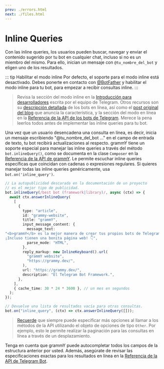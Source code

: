 ```yaml
---
prev: ./errors.html
next: ./files.html
---
```


# Inline Queries

Con las inline queries, los usuarios pueden buscar, navegar y enviar el contenido sugerido por tu bot en cualquier chat, incluso si no es un miembro del mismo.
Para ello, inician un mensaje con `@tu_nombre_del_bot` y eligen uno de los resultados.

::: tip Habilitar el modo inline
Por defecto, el soporte para el modo inline está desactivado.
Debes ponerte en contacto con [@BotFather](https://t.me/BotFather) y habilitar el modo inline para tu bot, para empezar a recibir consultas inline.
:::

> Revisa la sección del modo inline en la [Introducción para desarrolladores](https://core.telegram.org/bots#inline-mode) escrita por el equipo de Telegram.
> Otros recursos son su [descripción detallada](https://core.telegram.org/bots/inline) de los bots en línea, así como el [post original del blog](https://telegram.org/blog/inline-bots) que anuncia la característica, y la sección del modo en línea en la [Referencia de la API de los bots de Telegram](https://core.telegram.org/bots/api#inline-mode).
> Merece la pena leerlos todos antes de implementar las inline queries para tu bot.

Una vez que un usuario desencadena una consulta en línea, es decir, inicia un mensaje escribiendo "@tu_nombre_del_bot ..." en el campo de entrada de texto, tu bot recibirá actualizaciones al respecto.
grammY tiene un soporte especial para manejar las inline queries a través del método `bot.inlineQuery()`, como se documenta en la clase `Composer` en la [Referencia de la API de grammY](https://doc.deno.land/https://deno.land/x/grammy/mod.ts/~/Composer#inlineQuery).
Le permite escuchar inline queries específicas que coincidan con cadenas o expresiones regulares.
Si quieres manejar todas las inline queries genéricamente, usa `bot.on('inline_query')`.

```ts
// La autopublicidad descarada en la documentación de un proyecto
// es el mejor tipo de publicidad.
bot.inlineQuery(/best bot (framework|library)/, async (ctx) => {
  await ctx.answerInlineQuery(
    [
      {
        type: "article",
        id: "grammy-website",
        title: "grammY",
        input_message_content: {
          message_text:
"<b>grammY</b> es la mejor manera de crear tus propios bots de Telegram. \
¡Incluso tienen una bonita página web! 👇",
          parse_mode: "HTML",
        },
        reply_markup: new InlineKeyboard().url(
          "grammY website",
          "https://grammy.dev/",
        ),
        url: "https://grammy.dev/",
        description: "El Telegram Bot Framework.",
      },
    ],
    { cache_time: 30 * 24 * 3600 }, // un mes en segundos
  );
});

// Devuelve una lista de resultados vacía para otras consultas.
bot.on("inline_query", (ctx) => ctx.answerInlineQuery([]));
```

> [Recuerde](./basics.md#sending-messages) que siempre puede especificar más opciones al llamar a los métodos de la API utilizando el objeto de opciones de tipo `Other`.
> Por ejemplo, esto le permite realizar la paginación para las consultas en línea a través de un desplazamiento.

Tenga en cuenta que grammY puede autocompletar todos los campos de la estructura anterior por usted.
Además, asegúrate de revisar las especificaciones exactas para los resultados en línea en la [Referencia de la API de Telegram Bot](https://core.telegram.org/bots/api#inlinequeryresult).
